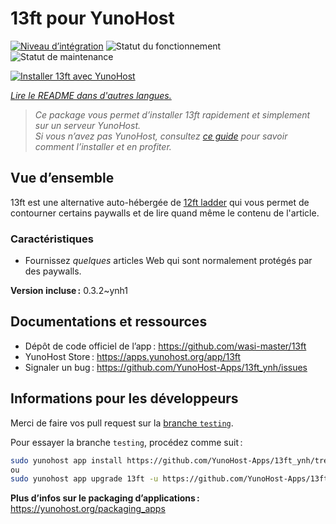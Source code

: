 <!--
Nota bene : ce README est automatiquement généré par <https://github.com/YunoHost/apps/tree/master/tools/readme_generator>
Il NE doit PAS être modifié à la main.
-->

# 13ft pour YunoHost

[![Niveau d’intégration](https://dash.yunohost.org/integration/13ft.svg)](https://ci-apps.yunohost.org/ci/apps/13ft/) ![Statut du fonctionnement](https://ci-apps.yunohost.org/ci/badges/13ft.status.svg) ![Statut de maintenance](https://ci-apps.yunohost.org/ci/badges/13ft.maintain.svg)

[![Installer 13ft avec YunoHost](https://install-app.yunohost.org/install-with-yunohost.svg)](https://install-app.yunohost.org/?app=13ft)

*[Lire le README dans d'autres langues.](./ALL_README.md)*

> *Ce package vous permet d’installer 13ft rapidement et simplement sur un serveur YunoHost.*  
> *Si vous n’avez pas YunoHost, consultez [ce guide](https://yunohost.org/install) pour savoir comment l’installer et en profiter.*

## Vue d’ensemble

13ft est une alternative auto-hébergée de [12ft ladder](https://12ft.io) qui vous permet de contourner certains paywalls et de lire quand même le contenu de l'article.

### Caractéristiques
- Fournissez *quelques* articles Web qui sont normalement protégés par des paywalls.

**Version incluse :** 0.3.2~ynh1
## Documentations et ressources

- Dépôt de code officiel de l’app : <https://github.com/wasi-master/13ft>
- YunoHost Store : <https://apps.yunohost.org/app/13ft>
- Signaler un bug : <https://github.com/YunoHost-Apps/13ft_ynh/issues>

## Informations pour les développeurs

Merci de faire vos pull request sur la [branche `testing`](https://github.com/YunoHost-Apps/13ft_ynh/tree/testing).

Pour essayer la branche `testing`, procédez comme suit :

```bash
sudo yunohost app install https://github.com/YunoHost-Apps/13ft_ynh/tree/testing --debug
ou
sudo yunohost app upgrade 13ft -u https://github.com/YunoHost-Apps/13ft_ynh/tree/testing --debug
```

**Plus d’infos sur le packaging d’applications :** <https://yunohost.org/packaging_apps>
